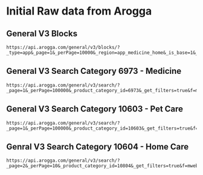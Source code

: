# Initial Raw data from Arogga

## General V3 Blocks

```text
https://api.arogga.com/general/v3/blocks/?_type=app&_page=1&_perPage=10000&_region=app_medicine_home&_is_base=1&_allow_sales=1&f=mweb&b=Chrome&v=134.0.0.0&os=Android&osv=6.0&refPartner=
```

## General V3 Search Category 6973 - Medicine

```text
https://api.arogga.com/general/v3/search/?_page=1&_perPage=100000&_product_category_id=6973&_get_filters=true&f=mweb&b=Chrome&v=134.0.0.0&os=Android&osv=6.0&refPartner=
```

## General V3 Search Category 10603 - Pet Care

```text
https://api.arogga.com/general/v3/search/?_page=1&_perPage=100000&_product_category_id=10603&_get_filters=true&f=mweb&b=Chrome&v=134.0.0.0&os=Android&osv=6.0&refPartner=
```

## Genral V3 Search Category 10604 - Home Care

```text
https://api.arogga.com/general/v3/search/?_page=2&_perPage=10&_product_category_id=10804&_get_filters=true&f=mweb&b=Chrome&v=134.0.0.0&os=Android&osv=6.0&refPartner=
```
